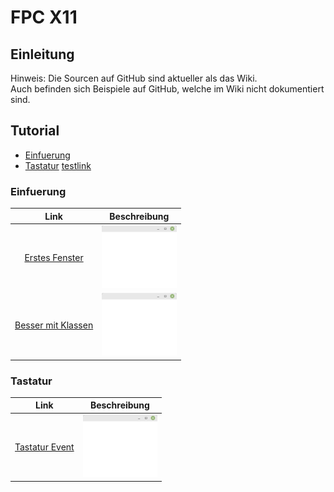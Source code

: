 # FPC X11
## Einleitung
Hinweis: Die Sourcen auf GitHub sind aktueller als das Wiki.<br>
Auch befinden sich Beispiele auf GitHub, welche im Wiki nicht dokumentiert sind.<br>
## Tutorial
* [Einfuerung](#einfuerung)
* [Tastatur](#tastatur)
 [testlink](#radiobutton)
### Einfuerung
| Link | Beschreibung
| :---: | ---
| [Erstes Fenster](01_-_Einfuerung/10_-_Erstes_Fenster/readme.md) | <img src="01_-_Einfuerung/10_-_Erstes_Fenster/image.png" height="100px">
| [Besser mit Klassen](01_-_Einfuerung/20_-_Besser_mit_Klassen/readme.md) | <img src="01_-_Einfuerung/20_-_Besser_mit_Klassen/image.png" height="100px">
### Tastatur
| Link | Beschreibung
| :---: | ---
| [Tastatur Event](04_-_Tastatur/20_-_Tastatur_Event/readme.md) | <img src="04_-_Tastatur/20_-_Tastatur_Event/image.png" height="100px">
